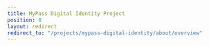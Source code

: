```yaml
---
title: MyPass Digital Identity Project
position: 0
layout: redirect
redirect_to: "/projects/mypass-digital-identity/about/overview"
---
```


